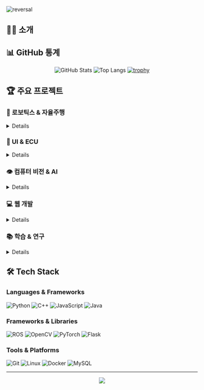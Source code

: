 ![reversal](https://capsule-render.vercel.app/api?type=rect&text=Developer&fontAlign=30&fontSize=30&desc=DongHyeon%20Yeo&descAlign=60&descAlignY=50&theme=radical)



## 🙋‍♂️ 소개

## 📊 GitHub 통계
<div align="center">
  
![GitHub Stats](https://github-readme-stats.vercel.app/api?username=yeodonghyeon1&show_icons=true&theme=radical)
![Top Langs](https://github-readme-stats.vercel.app/api/top-langs/?username=yeodonghyeon1&layout=compact&theme=radical)
[![trophy](https://github-profile-trophy.vercel.app/?username=yeodonghyeon1&theme=radical&row=1&column=6)](https://github.com/ryo-ma/github-profile-trophy)

</div>

## 🏆 주요 프로젝트

###  🤖 로보틱스 & 자율주행
<details>
  
  - [kupepper_ros](https://github.com/yeodonghyeon1/kupepper_ros) - Pepper 로봇 ROS 통합 시스템
    - SLAM 기반 자율 주행 및 네비게이션 구현 (gmapping, AMCL, DWA)
    - NAOqi 드라이버와 ROS 통합으로 로봇 제어
    - 웹 인터페이스 기반 원격 제어 시스템
    - 다중 레이저 스캔 데이터 통합 및 깊이 이미지 변환

  - [ku2024](https://github.com/yeodonghyeon1/ku2024) - 자율운항 대회
    - ROS 기반 자율운항 구현
    - OpenCV 이미지 탐색
    
</details>

### 🚗 UI & ECU
<details>
  
- [ecu_blockbox](https://github.com/yeodonghyeon1/ecu_blackbox) - 자동차 ECU 블랙박스 프로젝트
  - CAN 통신 기반 차량 데이터 수집
  - 실시간 데이터 로깅 및 분석
  - ECU 상태 모니터링 시스템
    
</details>

### 👁️ 컴퓨터 비전 & AI
<details>
  
- [exp_project](https://github.com/yeodonghyeon1/exp_project) - 시각장애인용 식품 인식 앱
  - YOLOv8 기반 객체 탐지 시스템
  - CLOVA OCR로 유통기한 및 바코드 인식
  - Flask 기반 백엔드 서버 구현
  - Android 네이티브 앱 개발

- [USG_AI_Competition](https://github.com/yeodonghyeon1/USG_AI_Competition) - USG 제조혁신 AI 대회
  - VGG-NET 기반 수도 및 PCB 불량 검출
</details>

### 💻 웹 개발
<details>
  
- [web](https://github.com/yeodonghyeon1/web) - 웹 개발 프로젝트
  - Apache 웹 서버
  - JSP 프론트엔드
  - MySQl 데이터베이스
  - 과제 풀이 사이트
  
</details>

### 📚 학습 & 연구
<details>    
  
- [onmyown](https://github.com/yeodonghyeon1/onmyown) - 자기주도 학습
  - 알고리즘 문제 풀이
  - 새로운 기술 스택 학습
 
- Yolo와 OCR을 이용한 식품 유통기한 탐지 애플리케이션 논문 인공지능 학술 대회 [https://www.dbpia.co.kr/journal/articleDetail?nodeId=NODE11554711]
  Expiration Date Detection Application using Yolo with OCR

- 물체인식 방법을 이용한 PCB 결함 검출 가능성 분석 정보기술 학회 [https://www.dbpia.co.kr/journal/articleDetail?nodeId=NODE11652056]
  Analyzing the possibility of detecting PCB defects using object detection
  
</details>


## 🛠 Tech Stack

### Languages & Frameworks
![Python](https://img.shields.io/badge/Python-3776AB?style=flat-square&logo=Python&logoColor=white)
![C++](https://img.shields.io/badge/C++-00599C?style=flat-square&logo=c%2B%2B&logoColor=white)
![JavaScript](https://img.shields.io/badge/JavaScript-F7DF1E?style=flat-square&logo=javascript&logoColor=black)
![Java](https://img.shields.io/badge/Java-007396?style=flat-square&logo=java&logoColor=white)

### Frameworks & Libraries
![ROS](https://img.shields.io/badge/ROS-22314E?style=flat-square&logo=ros&logoColor=white)
![OpenCV](https://img.shields.io/badge/OpenCV-5C3EE8?style=flat-square&logo=opencv&logoColor=white)
![PyTorch](https://img.shields.io/badge/PyTorch-EE4C2C?style=flat-square&logo=pytorch&logoColor=white)
![Flask](https://img.shields.io/badge/Flask-000000?style=flat-square&logo=flask&logoColor=white)

### Tools & Platforms
![Git](https://img.shields.io/badge/Git-F05032?style=flat-square&logo=git&logoColor=white)
![Linux](https://img.shields.io/badge/Linux-FCC624?style=flat-square&logo=linux&logoColor=black)
![Docker](https://img.shields.io/badge/Docker-2496ED?style=flat-square&logo=docker&logoColor=white)
![MySQL](https://img.shields.io/badge/MySQL-4479A1?style=flat-square&logo=mysql&logoColor=white)

</div>

---
<div align="center">
  <img src="https://komarev.com/ghpvc/?username=yeodonghyeon1&color=blueviolet&style=for-the-badge">
</div>
